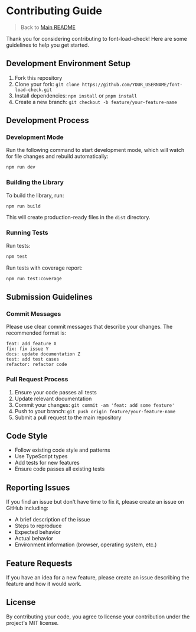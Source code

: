 # Contributing Guide

> Back to [Main README](../README.en.md)

Thank you for considering contributing to font-load-check! Here are some guidelines to help you get started.

## Development Environment Setup

1. Fork this repository
2. Clone your fork: `git clone https://github.com/YOUR_USERNAME/font-load-check.git`
3. Install dependencies: `npm install` or `pnpm install`
4. Create a new branch: `git checkout -b feature/your-feature-name`

## Development Process

### Development Mode

Run the following command to start development mode, which will watch for file changes and rebuild automatically:

```bash
npm run dev
```

### Building the Library

To build the library, run:

```bash
npm run build
```

This will create production-ready files in the `dist` directory.

### Running Tests

Run tests:

```bash
npm test
```

Run tests with coverage report:

```bash
npm run test:coverage
```

## Submission Guidelines

### Commit Messages

Please use clear commit messages that describe your changes. The recommended format is:

```
feat: add feature X
fix: fix issue Y
docs: update documentation Z
test: add test cases
refactor: refactor code
```

### Pull Request Process

1. Ensure your code passes all tests
2. Update relevant documentation
3. Commit your changes: `git commit -am 'feat: add some feature'`
4. Push to your branch: `git push origin feature/your-feature-name`
5. Submit a pull request to the main repository

## Code Style

- Follow existing code style and patterns
- Use TypeScript types
- Add tests for new features
- Ensure code passes all existing tests

## Reporting Issues

If you find an issue but don't have time to fix it, please create an issue on GitHub including:

- A brief description of the issue
- Steps to reproduce
- Expected behavior
- Actual behavior
- Environment information (browser, operating system, etc.)

## Feature Requests

If you have an idea for a new feature, please create an issue describing the feature and how it would work.

## License

By contributing your code, you agree to license your contribution under the project's MIT license. 